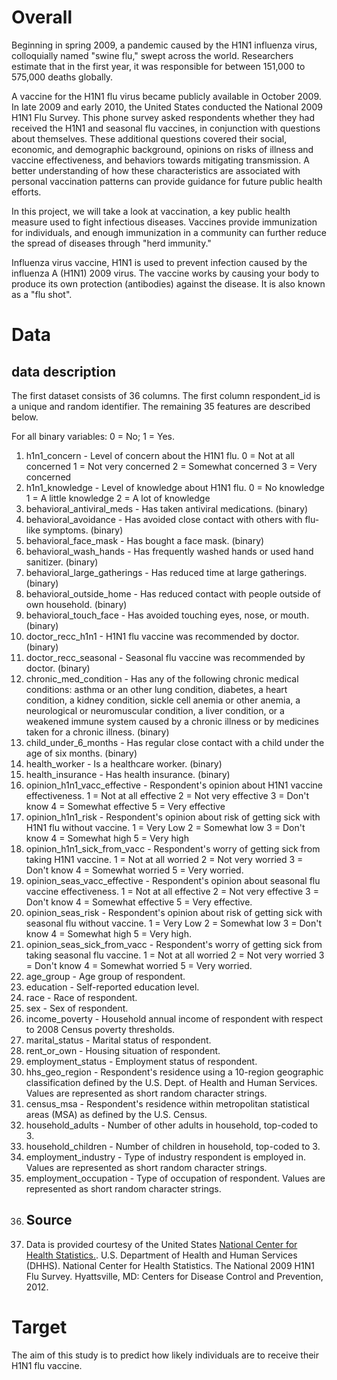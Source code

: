 <h1>Overall</h1>

Beginning in spring 2009, a pandemic caused by the H1N1 influenza virus, colloquially named "swine flu," swept across the world. Researchers estimate that in the first year, it was responsible for between 151,000 to 575,000 deaths globally.


A vaccine for the H1N1 flu virus became publicly available in October 2009. In late 2009 and early 2010, the United States conducted the National 2009 H1N1 Flu Survey. This phone survey asked respondents whether they had received the H1N1 and seasonal flu vaccines, in conjunction with questions about themselves. These additional questions covered their social, economic, and demographic background, opinions on risks of illness and vaccine effectiveness, and behaviors towards mitigating transmission. A better understanding of how these characteristics are associated with personal vaccination patterns can provide guidance for future public health efforts.


In this project, we will take a look at vaccination, a key public health measure used to fight infectious diseases. Vaccines provide immunization for individuals, and enough immunization in a community can further reduce the spread of diseases through "herd immunity."


Influenza virus vaccine, H1N1 is used to prevent infection caused by the influenza A (H1N1) 2009 virus. The vaccine works by causing your body to produce its own protection (antibodies) against the disease. It is also known as a "flu shot".

<h1>Data</h1>
<h2>data description</h2>
The first dataset consists of 36 columns. The first column respondent_id is a unique and random identifier. The remaining 35 features are described below.

For all binary variables: 0 = No; 1 = Yes.

1. h1n1_concern - Level of concern about the H1N1 flu.
 0 = Not at all concerned
 1 = Not very concerned
 2 = Somewhat concerned
 3 = Very concerned
2. h1n1_knowledge - Level of knowledge about H1N1 flu.
 0 = No knowledge
 1 = A little knowledge
 2 = A lot of knowledge
3. behavioral_antiviral_meds - Has taken antiviral medications. (binary)
4. behavioral_avoidance - Has avoided close contact with others with flu-like symptoms. (binary)
5. behavioral_face_mask - Has bought a face mask. (binary)
6. behavioral_wash_hands - Has frequently washed hands or used hand sanitizer. (binary)
7. behavioral_large_gatherings - Has reduced time at large gatherings. (binary)
8. behavioral_outside_home - Has reduced contact with people outside of own household. (binary)
9. behavioral_touch_face - Has avoided touching eyes, nose, or mouth. (binary)
10. doctor_recc_h1n1 - H1N1 flu vaccine was recommended by doctor. (binary)
11. doctor_recc_seasonal - Seasonal flu vaccine was recommended by doctor. (binary)
12. chronic_med_condition - Has any of the following chronic medical conditions: asthma or an other lung condition, diabetes, a heart condition, a kidney condition, sickle cell anemia or other anemia, a neurological or neuromuscular condition, a liver condition, or a weakened immune system caused by a chronic illness or by medicines taken for a chronic illness. (binary)
13. child_under_6_months - Has regular close contact with a child under the age of six months. (binary)
14. health_worker - Is a healthcare worker. (binary)
15. health_insurance - Has health insurance. (binary)
16. opinion_h1n1_vacc_effective - Respondent's opinion about H1N1 vaccine effectiveness.
 1 = Not at all effective
 2 = Not very effective
 3 = Don't know
 4 = Somewhat effective
 5 = Very effective
17. opinion_h1n1_risk - Respondent's opinion about risk of getting sick with H1N1 flu without vaccine.
 1 = Very Low
 2 = Somewhat low
 3 = Don't know
 4 = Somewhat high
 5 = Very high
18. opinion_h1n1_sick_from_vacc - Respondent's worry of getting sick from taking H1N1 vaccine.
 1 = Not at all worried
 2 = Not very worried
 3 = Don't know
 4 = Somewhat worried
 5 = Very worried.
19. opinion_seas_vacc_effective - Respondent's opinion about seasonal flu vaccine effectiveness.
 1 = Not at all effective
 2 = Not very effective
 3 = Don't know
 4 = Somewhat effective
 5 = Very effective.
20. opinion_seas_risk - Respondent's opinion about risk of getting sick with seasonal flu without vaccine.
 1 = Very Low
 2 = Somewhat low
 3 = Don't know
 4 = Somewhat high
 5 = Very high.
21. opinion_seas_sick_from_vacc - Respondent's worry of getting sick from taking seasonal flu vaccine.
 1 = Not at all worried
 2 = Not very worried
 3 = Don't know
 4 = Somewhat worried
 5 = Very worried.
22. age_group - Age group of respondent.
23. education - Self-reported education level.
24. race - Race of respondent.
25. sex - Sex of respondent.
26. income_poverty - Household annual income of respondent with respect to 2008 Census poverty thresholds.
27. marital_status - Marital status of respondent.
28. rent_or_own - Housing situation of respondent.
29. employment_status - Employment status of respondent.
30. hhs_geo_region - Respondent's residence using a 10-region geographic classification defined by the U.S. Dept. of Health and Human Services. Values are represented as short random character strings.
31. census_msa - Respondent's residence within metropolitan statistical areas (MSA) as defined by the U.S. Census.
32. household_adults - Number of other adults in household, top-coded to 3.
33. household_children - Number of children in household, top-coded to 3.
34. employment_industry - Type of industry respondent is employed in. Values are represented as short random character strings.
35. employment_occupation - Type of occupation of respondent. Values are represented as short random character strings.
36. <h2>Source</h2>
37. Data is provided courtesy of the United States [ National Center for Health Statistics.](https://).
U.S. Department of Health and Human Services (DHHS). National Center for Health Statistics. The National 2009 H1N1 Flu Survey. Hyattsville, MD: Centers for Disease Control and Prevention, 2012.
<h1>Target</h1>
The aim of this study is to predict how likely individuals are to receive their H1N1 flu vaccine.
